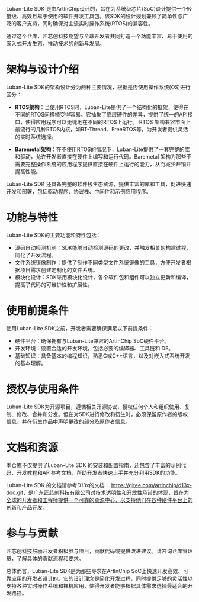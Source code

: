 Luban-Lite SDK 是由ArtInChip设计的，旨在为系统级芯片(SoC)设计提供一个轻量级、高效且易于使用的软件开发工具包。该SDK的设计规划兼顾了简单性与广泛的客户支持，同时确保对主流实时操作系统(RTOS)的兼容性。

通过这个仓库，匠芯创科技期望与全球开发者共同打造一个功能丰富、易于使用的嵌入式开发生态，推动技术的创新与发展。

# 架构与设计介绍
Luban-Lite SDK的架构设计分为两种主要情况，根据是否使用操作系统(OS)进行区分：

- **RTOS架构**：当使用RTOS时，Luban-Lite提供了一个结构化的框架，使得在不同的RTOS间移植变得容易。它抽象了底层硬件的差异，提供了统一的API接口，使得应用程序可以无缝地在不同的RTOS上运行。 RTOS 架构兼容市面上最流行的几种RTOS内核，如RT-Thread、FreeRTOS等，为开发者提供灵活的实时系统选择。

- **Baremetal架构**：在不使用RTOS的情况下，Luban-Lite提供了一套完整的库和驱动，允许开发者直接在硬件上编写和运行代码。Baremetal 架构为那些不需要完整操作系统的应用程序提供直接在硬件上运行的能力，从而减少开销并提高性能。

Luban-Lite SDK 还具备完整的软件栈生态资源，提供丰富的库和工具，促进快速开发和部署，包括驱动程序、协议栈、中间件和示例应用程序。

# 功能与特性
Luban-Lite SDK的主要功能和特性包括：

- 源码自动检测机制：SDK能够自动检测源码的更改，并触发相关的构建过程，简化了开发流程。
- 文件系统镜像制作：提供了制作不同类型文件系统镜像的工具，方便开发者根据项目需求创建定制化的文件系统。
- 模块化设计：SDK采用模块化设计，各个软件包和组件可以独立更新和编译，提高了代码的可维护性和扩展性。

# 使用前提条件
使用Luban-Lite SDK之前，开发者需要确保满足以下前提条件：

- 硬件平台：确保拥有与Luban-Lite兼容的ArtInChip SoC硬件平台。
- 开发环境：设置合适的开发环境，包括必要的编译器、工具链和IDE。
- 基础知识：具备基本的编程知识，熟悉C或C++语言，以及对嵌入式系统开发的基本理解。

# 授权与使用条件
Luban-Lite SDK为开源项目，遵循相关开源协议，授权任何个人和组织使用、复制、修改、合并和分发。但在对SDK进行修改和衍生时，必须保留原作者的版权信息，并在衍生作品中声明更改的部分及原作者信息。

# 文档和资源
本仓库不仅提供了Luban-Lite SDK 的安装和配置指南，还包含了丰富的示例代码、开发教程和API参考文档，帮助开发者快速上手并充分利用SDK的功能。

Luban-Lite SDK 的文档请参考D13x的文档： https://gitee.com/artinchip/d13x-doc.git，是广东匠芯创科技有限公司对技术透明性和开放性承诺的体现，旨在为全球的开发者和工程师提供一个可靠的资源中心，以支持他们在各种硬件平台上的创新和产品开发。

# 参与与贡献
匠芯创科技鼓励开发者积极参与项目，贡献代码或提供改进建议。请咨询仓库管理员，了解具体的贡献流程和要求。

总体而言，Luban-Lite SDK是为那些寻求在ArtInChip SoC上快速开发高效、可靠应用的开发者设计的。它的设计理念是简化开发过程，同时提供足够的灵活性以支持各种实时操作系统和裸机应用，使得开发者能够根据具体需求选择最适合的开发路径。




